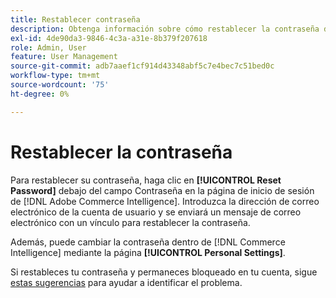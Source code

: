 ```yaml
---
title: Restablecer contraseña
description: Obtenga información sobre cómo restablecer la contraseña de un usuario.
exl-id: 4de90da3-9846-4c3a-a31e-8b379f207618
role: Admin, User
feature: User Management
source-git-commit: adb7aaef1cf914d43348abf5c7e4bec7c51bed0c
workflow-type: tm+mt
source-wordcount: '75'
ht-degree: 0%

---
```


# Restablecer la contraseña

Para restablecer su contraseña, haga clic en **[!UICONTROL Reset Password]** debajo del campo Contraseña en la página de inicio de sesión de [!DNL Adobe Commerce Intelligence]. Introduzca la dirección de correo electrónico de la cuenta de usuario y se enviará un mensaje de correo electrónico con un vínculo para restablecer la contraseña.

Además, puede cambiar la contraseña dentro de [!DNL Commerce Intelligence] mediante la página **[!UICONTROL Personal Settings]**.

Si restableces tu contraseña y permaneces bloqueado en tu cuenta, sigue [estas sugerencias](https://experienceleague.adobe.com/docs/commerce-knowledge-base/kb/troubleshooting/miscellaneous/troubleshooting-mbi-account-lockout.html) para ayudar a identificar el problema.
